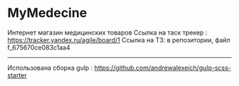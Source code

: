 # MyMedecine
Интернет магазин медицинских товаров
Ссылка на таск трекер : https://tracker.yandex.ru/agile/board/1
Ссылка на ТЗ: в репозитории, файл f_675670ce083c1aa4

---
Использована сборка gulp : https://github.com/andrewalexeich/gulp-scss-starter
